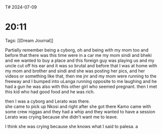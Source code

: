 T# 2024-07-09
# 20:11 

Tags: [[Dream Journal]]

Partially remember being a cyborg, oh and being with my mom too and before that there was this time were in a car me my mom sindi and bheki and we wanted to buy a place and this foreign guy was playing us and my uncle cut off his ear and it was so brutal and before that I was at home with my mom and brother and sindi and she was posting her pics, and her videos or something like that, then me jnr and my mom were running to the freeway and I bumped into uLanga running opposite to me laughing and he had a gun he was also with this other girl who seemed pregnant. then I met this kid who had good food and he was rich.  
  
then I was a cyborg and Lerato was there.  
she came to pick up Nkosi and right after she got there Kamo came with some crew niggas and they had a whip and they wanted to have a session Lerato was crying because she didn't want me to leave.  
  
I think she was crying because she knows what I said to palesa. a